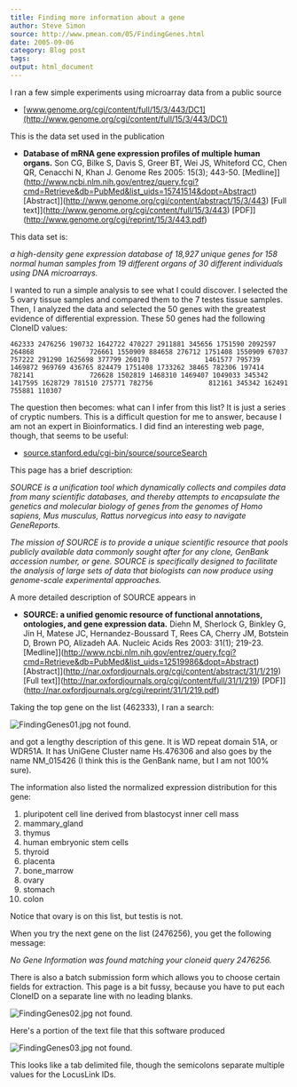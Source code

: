 ```yaml
---
title: Finding more information about a gene
author: Steve Simon
source: http://www.pmean.com/05/FindingGenes.html
date: 2005-09-06
category: Blog post
tags: 
output: html_document
---
```


I ran a few simple experiments using microarray data from a public
source

<!---More--->


-   [www.genome.org/cgi/content/full/15/3/443/DC1](http://www.genome.org/cgi/content/full/15/3/443/DC1)

This is the data set used in the publication

-   **Database of mRNA gene expression profiles of multiple human
    organs.** Son CG, Bilke S, Davis S, Greer BT, Wei JS, Whiteford
    CC, Chen QR, Cenacchi N, Khan J. Genome Res 2005: 15(3); 443-50.
    [Medline]](http://www.ncbi.nlm.nih.gov/entrez/query.fcgi?cmd=Retrieve&db=PubMed&list_uids=15741514&dopt=Abstract)
    [Abstract]](http://www.genome.org/cgi/content/abstract/15/3/443)
    [Full text]](http://www.genome.org/cgi/content/full/15/3/443)
    [PDF]](http://www.genome.org/cgi/reprint/15/3/443.pdf)

This data set is:

*a high-density gene expression database of 18,927 unique genes for
158 normal human samples from 19 different organs of 30 different
individuals using DNA microarrays.*

I wanted to run a simple analysis to see what I could discover. I
selected the 5 ovary tissue samples and compared them to the 7 testes
tissue samples. Then, I analyzed the data and selected the 50 genes
with the greatest evidence of differential expression. These 50 genes
had the following CloneID values:

`462333 2476256 190732 1642722 470227 2911881 345656 1751590 2092597 264868              726661 1550909 884658 276712 1751408 1550909 67037 757222 291290 1625698 377799 260170              1461577 795739 1469872 969769 436765 824479 1751408 1733262 38465 782306 197414 782141              726628 1502819 1468310 1469407 1049033 345342 1417595 1628729 781510 275771 782756              812161 345342 162491 755881 110307`

The question then becomes: what can I infer from this list? It is just
a series of cryptic numbers. This is a difficult question for me to
answer, because I am not an expert in Bioinformatics. I did find an
interesting web page, though, that seems to be useful:

-   [source.stanford.edu/cgi-bin/source/sourceSearch](http://source.stanford.edu/cgi-bin/source/sourceSearch)

This page has a brief description:

*SOURCE is a unification tool which dynamically collects and
compiles data from many scientific databases, and thereby attempts
to encapsulate the genetics and molecular biology of genes from the
genomes of Homo sapiens, Mus musculus, Rattus norvegicus into easy
to navigate GeneReports.*

*The mission of SOURCE is to provide a unique scientific resource
that pools publicly available data commonly sought after for any
clone, GenBank accession number, or gene. SOURCE is specifically
designed to facilitate the analysis of large sets of data that
biologists can now produce using genome-scale experimental
approaches.*

A more detailed description of SOURCE appears in

-   **SOURCE: a unified genomic resource of functional annotations,
    ontologies, and gene expression data.** Diehn M, Sherlock G,
    Binkley G, Jin H, Matese JC, Hernandez-Boussard T, Rees CA, Cherry
    JM, Botstein D, Brown PO, Alizadeh AA. Nucleic Acids Res 2003:
    31(1); 219-23.
    [Medline]](http://www.ncbi.nlm.nih.gov/entrez/query.fcgi?cmd=Retrieve&db=PubMed&list_uids=12519986&dopt=Abstract)
    [Abstract]](http://nar.oxfordjournals.org/cgi/content/abstract/31/1/219)
    [Full
    text]](http://nar.oxfordjournals.org/cgi/content/full/31/1/219)
    [PDF]](http://nar.oxfordjournals.org/cgi/reprint/31/1/219.pdf)

Taking the top gene on the list (462333), I ran a search:

![FindingGenes01.jpg not found.](../../../web/images/05/FindingGenes01.png)

and got a lengthy description of this gene. It is WD repeat domain
51A, or WDR51A. It has UniGene Cluster name Hs.476306 and also goes by
the name NM_015426 (I think this is the GenBank name, but I am not
100% sure).

The information also listed the normalized expression distribution for
this gene:

1.  pluripotent cell line derived from blastocyst inner cell mass
2.  mammary_gland
3.  thymus
4.  human embryonic stem cells
5.  thyroid
6.  placenta
7.  bone_marrow
8.  ovary
9.  stomach
10. colon

Notice that ovary is on this list, but testis is not.

When you try the next gene on the list (2476256), you get the
following message:

*No Gene Information was found matching your cloneid query 2476256.*

There is also a batch submission form which allows you to choose
certain fields for extraction. This page is a bit fussy, because you
have to put each CloneID on a separate line with no leading blanks.

![FindingGenes02.jpg not found.](../../../web/images/05/FindingGenes02.png)

Here's a portion of the text file that this software produced

![FindingGenes03.jpg not found.](../../../web/images/05/FindingGenes03.png)

This looks like a tab delimited file, though the semicolons separate
multiple values for the LocusLink IDs.

